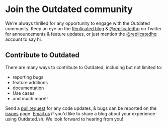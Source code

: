 # Join the Outdated community

We're always thrilled for any opportunity to engage with the Outdated community. Keep an eye on the [Replicated blog](https://www.replicated.com/blog/) & [@replicatedhq](https://twitter.com/replicatedhq) on Twitter for announcements & feature updates, or just mention the [@replicatedhq](https://twitter.com/replicatedhq) account to say hi. 

## Contribute to Outdated

There are many ways to contribute to Outdated, including but not limited to:

- reporting bugs
- feature additions
- documentation
- Use cases
- and much more!!

Send a [pull request](https://docs.github.com/en/github/collaborating-with-issues-and-pull-requests/about-pull-requests) for any code updates, & bugs can be reported on the [issues](https://github.com/replicatedhq/outdated/issues) page. [Email us](contact@replicated.com) if you'd like to share a blog about your experience using Outdated.sh. We look forward to hearing from you!